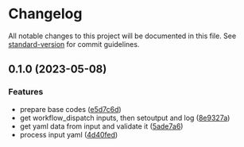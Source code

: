 # Changelog

All notable changes to this project will be documented in this file.
See [standard-version](https://github.com/conventional-changelog/standard-version) for commit guidelines.

## 0.1.0 (2023-05-08)

### Features

* prepare base codes ([e5d7c6d](https://github.com/Payadel/inputs/commit/e5d7c6d7dabae06ee5b551dba0b571c9633a90fc))
* get workflow_dispatch inputs, then setoutput and
  log ([8e9327a](https://github.com/Payadel/inputs/commit/8e9327ab7894f77a85ed0cf56e4c6cdf83ca9b2d))
* get yaml data from input and validate
  it ([5ade7a6](https://github.com/Payadel/inputs/commit/5ade7a696135427388a4fe8117038f61acfa909e))
* process input yaml ([4d40fed](https://github.com/Payadel/inputs/commit/4d40feda9a27335d29f6ff6d1bce8a14a6a2828d))
